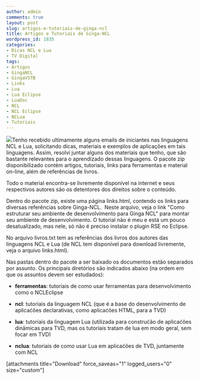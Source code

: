 ```yaml
---
author: admin
comments: true
layout: post
slug: artigos-e-tutoriais-de-ginga-ncl
title: Artigos e Tutoriais de Ginga-NCL
wordpress_id: 1835
categories:
- Dicas NCL e Lua
- TV Digital
tags:
- Artigos
- GingaNCL
- GingaVSTB
- Links
- Lua
- Lua Eclipse
- LuaDoc
- NCL
- NCL Eclipse
- NCLua
- Tutoriais
---
```


[![](http://manoelcampos.com/wp-content/uploads/Documents-icon.png)](http://www.iconarchive.com/show/vista-style-icons-by-siristhius/Documents-icon.html)Tenho recebido ultimamente alguns emails de iniciantes nas linguagens NCL e Lua, solicitando dicas, materiais e exemplos de aplicações em tais linguagens. Assim, resolvi juntar alguns dos materiais que tenho, que são bastante relevantes para o aprendizado dessas linguagens. O pacote zip disponibilizado contém artigos, tutoriais, links para ferramentas e material on-line, além de referências de livros.

Todo o material encontra-se livremente disponível na internet e seus respectivos autores são os detentores dos direitos sobre o conteúdo.

Dentro do pacote zip, existe uma página links.html, contendo os links para diversas referências sobre Ginga-NCL.  Neste arquivo, veja o link "Como estruturar seu ambiente de desenvolvimento para Ginga NCL" para montar seu ambiente de desenvolvimento. O tutorial não é meu e está um pouco desatualizado, mas nele, só não é preciso instalar o plugin RSE no Eclipse.

No arquivo livros.txt tem as referências dos livros dos autores das linguagens NCL e Lua (de NCL tem disponível para download livremente, veja o arquivo links.html).





Nas pastas dentro do pacote a ser baixado os documentos estão separados por assunto. Os principais diretórios são indicados abaixo (na ordem em que os assuntos devem ser estudados):








	
  * **ferramentas**: tutoriais de como usar ferramentas para desenvolvimento como o NCLEclipse

	
  * **ncl**: tutoriais da linguagem NCL (que é a base do desenvolvimento de aplicaćões declarativas, como aplicaćões HTML, para a TVD)

	
  * **lua**: tutoriais da linguagem Lua (utilizada para construćão de aplicaćões dinâmicas para TVD, mas os tutoriais tratam de lua em modo geral, sem focar em TVD)

	
  * **nclua**: tutoriais de como usar Lua em aplicaćões de TVD, juntamente com NCL








[attachments title="Download" force_saveas="1" logged_users="0" size="custom"]
